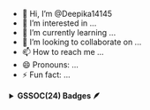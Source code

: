 - 👋 Hi, I’m @Deepika14145
- 👀 I’m interested in ...
- 🌱 I’m currently learning ...
- 💞️ I’m looking to collaborate on ...
- 📫 How to reach me ...
- 😄 Pronouns: ...
- ⚡ Fun fact: ...

<!---
Deepika14145/Deepika14145 is a ✨ special ✨ repository because its `README.md` (this file) appears on your GitHub profile.
You can click the Preview link to take a look at your changes.
--->
<details>	
 <summary><b>GSSOC(24) Badges 🪶</b></summary><br>
<div style='display:flex; align-items:center; gap: 10px;' align='center'><a href="https://gssoc.girlscript.tech/leaderboard">
<img src="https://raw.githubusercontent.com/GSSoC24/Postman-Challenge/main/docs/assets/Postman%20White.png" width="100px" height="100px" />
<img src="https://raw.githubusercontent.com/GSSoC24/Postman-Challenge/main/docs/assets/1.png" width="100px" height="100px" />
<img src="https://github.com/user-attachments/assets/e46eccd4-a41a-4528-a116-ccf987716660" width="100px" height="100px" />
<img src="https://github.com/user-attachments/assets/cf8c49e5-1810-421e-9d33-784c716ed118" width="100px" height="100px" />
<img src="https://github.com/user-attachments/assets/23c1064f-742b-4850-8ceb-eddacfb1badf" width="100px" height="100px" />
<img src="https://github.com/user-attachments/assets/788b86d6-2652-4afa-a87a-cf7b4f19277b" width="100px" height="100px" />
<img src="https://github.com/user-attachments/assets/72dcfc9a-0f98-4275-b3b6-077a5fa57edd" width="100px" height="100px" />
<img src="https://github.com/user-attachments/assets/cea9ac94-5cbf-436d-9531-e8ca1a8890e5" width="100px" height="100px" />

## GSSOC(24) Badges 🪶
<div style='display:flex; align-items:center; gap: 10px;' align='center'><a href="https://gssoc.girlscript.tech/leaderboard">
<img src="https://raw.githubusercontent.com/GSSoC24/Postman-Challenge/main/docs/assets/Postman%20White.png" width="100px" height="100px" />
 <img src="https://github.com/user-attachments/assets/e46eccd4-a41a-4528-a116-ccf987716660" width="100px" height="100px" />
  <img src="https://raw.githubusercontent.com/GSSoC24/Postman-Challenge/main/docs/assets/1.png" width="100px" height="100px" />
  <img src="https://raw.githubusercontent.com/GSSoC24/Postman-Challenge/main/docs/assets/2.png" width="100px" height="100px" />
  <img src="https://raw.githubusercontent.com/GSSoC24/Postman-Challenge/main/docs/assets/3.png" width="100px" height="100px" />
  <img src="https://raw.githubusercontent.com/GSSoC24/Postman-Challenge/main/docs/assets/4.png" width="100px" height="100px" />
  <img src="https://raw.githubusercontent.com/GSSoC24/Postman-Challenge/main/docs/assets/5.png" width="100px" height="100px" />
 </div>



 </a>
</div>
</details>
